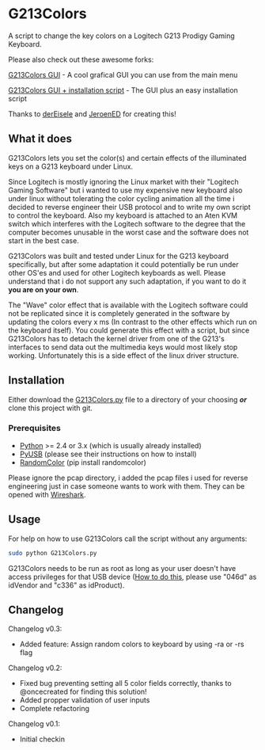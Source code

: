 # G213Colors
A script to change the key colors on a Logitech G213 Prodigy Gaming Keyboard.

Please also check out these awesome forks:

[G213Colors GUI](https://github.com/derEisele/G213Colors) - A cool grafical GUI you can use from the main menu

[G213Colors GUI + installation script](https://github.com/JeroenED/G213Colors) - The GUI plus an easy installation script

Thanks to [derEisele](https://github.com/derEisele) and [JeroenED](https://github.com/JeroenED) for creating this!

## What it does
G213Colors lets you set the color(s) and certain effects of the illuminated keys on a G213 keyboard under Linux.

Since Logitech is mostly ignoring the Linux market with their "Logitech Gaming Software" but i wanted to use my expensive new keyboard also under linux without tolerating the color cycling animation all the time i decided to reverse engineer their USB protocol and to write my own script to control the keyboard.
Also my keyboard is attached to an Aten KVM switch which interferes with the Logitech software to the degree that the computer becomes unusable in the worst case and the software does not start in the best case.

G213Colors was built and tested under Linux for the G213 keyboard specifically, but after some adaptation it could potentially be run under other OS'es and used for other Logitech keyboards as well.
Please understand that i do not support any such adaptation, if you want to do it **you are on your own**.

The "Wave" color effect that is available with the Logitech software could not be replicated since it is completely generated in the software by updating the colors every x ms (In contrast to the other effects which run on the keyboard itself). You could generate this effect with a script, but since G213Colors has to detach the kernel driver from one of the G213's interfaces to send data out the multimedia keys would most likely stop working. Unfortunately this is a side effect of the linux driver structure.

## Installation
Either download the [G213Colors.py](https://raw.githubusercontent.com/SebiTimeWaster/G213Colors/master/G213Colors.py) file to a directory of your choosing **_or_** clone this project with git.

### Prerequisites
* [Python](https://www.python.org/) >= 2.4 or 3.x (which is usually already installed)
* [PyUSB](https://github.com/walac/pyusb) (please see their instructions on how to install)
* [RandomColor](https://github.com/davidmerfield/randomColor) (pip install randomcolor)

Please ignore the pcap directory, i added the pcap files i used for reverse engineering just in case someone wants to work with them. They can be opened with [Wireshark](https://en.wikipedia.org/wiki/Wireshark).

## Usage
For help on how to use G213Colors call the script without any arguments:

```Bash
sudo python G213Colors.py
```

G213Colors needs to be run as root as long as your user doesn't have access privileges for that USB device ([How to do this](http://stackoverflow.com/a/32022908/2948666), please use "046d" as idVendor and "c336" as idProduct).

## Changelog
Changelog v0.3:
* Added feature: Assign random colors to keyboard by using -ra or -rs flag

Changelog v0.2:
* Fixed bug preventing setting all 5 color fields correctly, thanks to @oncecreated for finding this solution!
* Added propper validation of user inputs
* Complete refactoring

Changelog v0.1:
* Initial checkin
